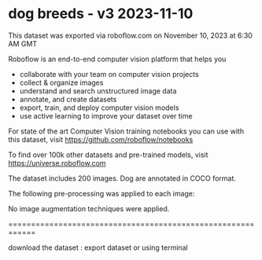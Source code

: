 
dog breeds - v3 2023-11-10
============================================================

This dataset was exported via roboflow.com on November 10, 2023 at 6:30 AM GMT

Roboflow is an end-to-end computer vision platform that helps you
* collaborate with your team on computer vision projects
* collect & organize images
* understand and search unstructured image data
* annotate, and create datasets
* export, train, and deploy computer vision models
* use active learning to improve your dataset over time

For state of the art Computer Vision training notebooks you can use with this dataset,
visit https://github.com/roboflow/notebooks

To find over 100k other datasets and pre-trained models, visit https://universe.roboflow.com

The dataset includes 200 images.
Dog are annotated in COCO format.

The following pre-processing was applied to each image:

No image augmentation techniques were applied.

============================================================

download the dataset
: export dataset or using terminal
